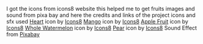I got the icons from icons8 website this helped me to get fruits images and sound from pixa bay and here the credits and links of the project icons and sfx used
<a target="_blank" href="https://icons8.com/icon/DFU1kReSUccu/heart">Heart</a> icon by <a target="_blank" href="https://icons8.com">Icons8</a>
<a target="_blank" href="https://icons8.com/icon/qTtYP4mS1v7F/mango">Mango</a> icon by <a target="_blank" href="https://icons8.com">Icons8</a>
<a target="_blank" href="https://icons8.com/icon/5J0YM2MKuxZO/apple-fruit">Apple Fruit</a> icon by <a target="_blank" href="https://icons8.com">Icons8</a>
<a target="_blank" href="https://icons8.com/icon/lmUw4N3eOpCV/whole-watermelon">Whole Watermelon</a> icon by <a target="_blank" href="https://icons8.com">Icons8</a>
<a target="_blank" href="https://icons8.com/icon/18079/pear">Pear</a> icon by <a target="_blank" href="https://icons8.com">Icons8</a>
Sound Effect from <a href="https://pixabay.com/sound-effects/?utm_source=link-attribution&utm_medium=referral&utm_campaign=music&utm_content=41231">Pixabay</a>
